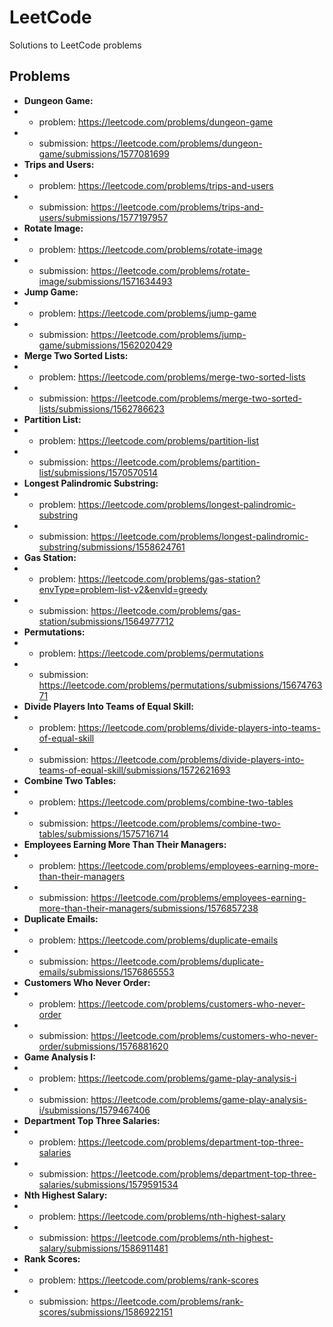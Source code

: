# LeetCode
 Solutions to LeetCode problems

## Problems

- **Dungeon Game:**
- - problem: https://leetcode.com/problems/dungeon-game
- - submission: https://leetcode.com/problems/dungeon-game/submissions/1577081699
- **Trips and Users:**
- - problem: https://leetcode.com/problems/trips-and-users
- - submission: https://leetcode.com/problems/trips-and-users/submissions/1577197957
- **Rotate Image:**
- - problem: https://leetcode.com/problems/rotate-image
- - submission: https://leetcode.com/problems/rotate-image/submissions/1571634493
- **Jump Game:** 
- - problem: https://leetcode.com/problems/jump-game
- - submission: https://leetcode.com/problems/jump-game/submissions/1562020429
- **Merge Two Sorted Lists:** 
- - problem: https://leetcode.com/problems/merge-two-sorted-lists
- - submission: https://leetcode.com/problems/merge-two-sorted-lists/submissions/1562786623
- **Partition List:**
- - problem: https://leetcode.com/problems/partition-list
- - submission: https://leetcode.com/problems/partition-list/submissions/1570570514
- **Longest Palindromic Substring:** 
- - problem: https://leetcode.com/problems/longest-palindromic-substring
- - submission: https://leetcode.com/problems/longest-palindromic-substring/submissions/1558624761
- **Gas Station:**
- - problem: https://leetcode.com/problems/gas-station?envType=problem-list-v2&envId=greedy
- - submission: https://leetcode.com/problems/gas-station/submissions/1564977712
- **Permutations:**
- - problem: https://leetcode.com/problems/permutations
- - submission: https://leetcode.com/problems/permutations/submissions/1567476371
- **Divide Players Into Teams of Equal Skill:**
- - problem: https://leetcode.com/problems/divide-players-into-teams-of-equal-skill
- - submission: https://leetcode.com/problems/divide-players-into-teams-of-equal-skill/submissions/1572621693
- **Combine Two Tables:**
- - problem: https://leetcode.com/problems/combine-two-tables
- - submission: https://leetcode.com/problems/combine-two-tables/submissions/1575716714
- **Employees Earning More Than Their Managers:**
- - problem: https://leetcode.com/problems/employees-earning-more-than-their-managers
- - submission: https://leetcode.com/problems/employees-earning-more-than-their-managers/submissions/1576857238
- **Duplicate Emails:**
- - problem: https://leetcode.com/problems/duplicate-emails
- - submission: https://leetcode.com/problems/duplicate-emails/submissions/1576865553
- **Customers Who Never Order:**
- - problem: https://leetcode.com/problems/customers-who-never-order
- - submission: https://leetcode.com/problems/customers-who-never-order/submissions/1576881620
- **Game Analysis I:**
- - problem: https://leetcode.com/problems/game-play-analysis-i
- - submission: https://leetcode.com/problems/game-play-analysis-i/submissions/1579467406
- **Department Top Three Salaries:**
- - problem: https://leetcode.com/problems/department-top-three-salaries
- - submission: https://leetcode.com/problems/department-top-three-salaries/submissions/1579591534
- **Nth Highest Salary:**
- - problem: https://leetcode.com/problems/nth-highest-salary
- - submission: https://leetcode.com/problems/nth-highest-salary/submissions/1586911481
- **Rank Scores:**
- - problem: https://leetcode.com/problems/rank-scores
- - submission: https://leetcode.com/problems/rank-scores/submissions/1586922151